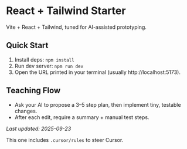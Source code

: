 
# React + Tailwind Starter

Vite + React + Tailwind, tuned for AI-assisted prototyping.

## Quick Start
1. Install deps: `npm install`
2. Run dev server: `npm run dev`
3. Open the URL printed in your terminal (usually http://localhost:5173).

## Teaching Flow
- Ask your AI to propose a 3–5 step plan, then implement tiny, testable changes.
- After each edit, require a summary + manual test steps.

_Last updated: 2025-09-23_


This one includes `.cursor/rules` to steer Cursor.
